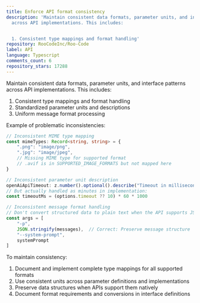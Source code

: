 ```yaml
---
title: Enforce API format consistency
description: 'Maintain consistent data formats, parameter units, and interface patterns
  across API implementations. This includes:


  1. Consistent type mappings and format handling'
repository: RooCodeInc/Roo-Code
label: API
language: Typescript
comments_count: 6
repository_stars: 17288
---
```


Maintain consistent data formats, parameter units, and interface patterns across API implementations. This includes:

1. Consistent type mappings and format handling
2. Standardized parameter units and descriptions
3. Uniform message format processing

Example of problematic inconsistencies:

```typescript
// Inconsistent MIME type mapping
const mimeTypes: Record<string, string> = {
    ".png": "image/png",
    ".jpg": "image/jpeg",
    // Missing MIME type for supported format
    // .avif is in SUPPORTED_IMAGE_FORMATS but not mapped here
}

// Inconsistent parameter unit description
openAiApiTimeout: z.number().optional().describe("Timeout in milliseconds"),
// But actually handled as minutes in implementation:
const timeoutMs = (options.timeout ?? 10) * 60 * 1000

// Inconsistent message format handling
// Don't convert structured data to plain text when the API supports JSON
const args = [
    "-p",
    JSON.stringify(messages),  // Correct: Preserve message structure
    "--system-prompt",
    systemPrompt
]
```

To maintain consistency:
1. Document and implement complete type mappings for all supported formats
2. Use consistent units across parameter definitions and implementations
3. Preserve data structures when APIs support them natively
4. Document format requirements and conversions in interface definitions